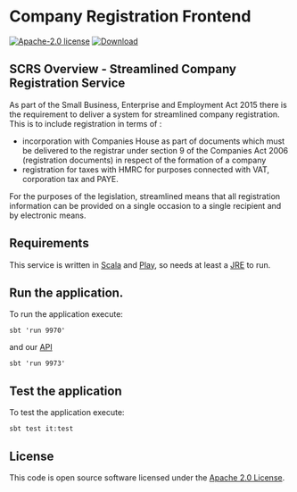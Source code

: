 Company Registration Frontend
=============

[![Apache-2.0 license](http://img.shields.io/badge/license-Apache-brightgreen.svg)](http://www.apache.org/licenses/LICENSE-2.0.html) [ ![Download](https://api.bintray.com/packages/hmrc/releases/company-registration-frontend/images/download.svg) ](https://bintray.com/hmrc/releases/company-registration-frontend/_latestVersion)


SCRS Overview - Streamlined Company Registration Service
--------------

As part of the Small Business, Enterprise and Employment Act 2015 there is the requirement to deliver a 
system for streamlined company registration. This is to include registration in terms of :

* incorporation with Companies House as part of documents which must be delivered to the registrar under section
   9 of the Companies Act 2006 (registration documents) in respect of the formation of a company
* registration for taxes with HMRC for purposes connected with VAT, corporation tax and PAYE.

For the purposes of the legislation, streamlined means that all registration information can be provided on a 
single occasion to a single recipient and by electronic means.

Requirements 
------------

This service is written in [Scala](http://www.scala-lang.org/) and [Play](http://playframework.com/), so needs at least a [JRE] to run.

## Run the application.

To run the application execute:

```
sbt 'run 9970' 
```

and our [API](https://github.com/HMRC/company-registration)

```
sbt 'run 9973' 
```

## Test the application

To test the application execute:

```
sbt test it:test
```

License
---

This code is open source software licensed under the [Apache 2.0 License]("http://www.apache.org/licenses/LICENSE-2.0.html").


[JRE]: http://www.oracle.com/technetwork/java/javase/overview/index.html
[API]: https://en.wikipedia.org/wiki/Application_programming_interface
[URL]: https://en.wikipedia.org/wiki/Uniform_Resource_Locator
[JSON]: http://json.org/

